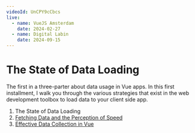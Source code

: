 ```yaml
---
videoId: UnCPY9cCbcs
live:
  - name: VueJS Amsterdam
    date: 2024-02-27
  - name: Digital Labin
    date: 2024-09-15
---
```


# The State of Data Loading

The first in a three-parter about data usage in Vue apps. In this first installment, I walk you through the various strategies that exist in the web development toolbox to load data to your client side app.

1. The State of Data Loading
2. [Fetching Data and the Perception of Speed](/talks/fetching-data-and-the-perception-of-speed)
3. [Effective Data Collection in Vue](/talks/effective-data-collection-in-vue)